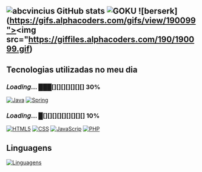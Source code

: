 

 ![abcvincius GitHub stats](https://github-readme-stats.vercel.app/api?username=abcvinicius&show_icons=true&theme=dark) ![GOKU](https://i.pinimg.com/originals/23/b8/cc/23b8ccd4d62a74024e383248389a478b.gif)
![berserk](https://gifs.alphacoders.com/gifs/view/190099"><img src="https://giffiles.alphacoders.com/190/190099.gif)
---

## Tecnologias utilizadas no meu dia 
### 𝘓𝘰𝘢𝘥𝘪𝘯𝘨… ███[][][][][][][] 30%
[![Java](https://img.shields.io/badge/Java-ED8B00?style=for-the-badge&logo=java&logoColor=red)]()
[![Spring](https://img.shields.io/badge/Spring-6DB33F?style=for-the-badge&logo=spring&logoColor=white)]() 

### 𝘓𝘰𝘢𝘥𝘪𝘯𝘨… █[][][][][][][][][] 10%
[![HTML5](https://img.shields.io/badge/HTML5-E34F26?style=for-the-badge&logo=html5&logoColor=white)]()
[![CSS](https://img.shields.io/badge/CSS3-1572B6?style=for-the-badge&logo=css3&logoColor=white)]()
[![JavaScrip](https://img.shields.io/badge/JavaScript-323330?style=for-the-badge&logo=javascript&logoColor=F7DF1E)]()
[![PHP](https://img.shields.io/badge/PHP-777BB4?style=for-the-badge&logo=php&logoColor=white)]()

## Linguagens
[![Linguagens](https://github-readme-stats.vercel.app/api/top-langs/?username=abcvinicius&layout=compact)](https://github.com/anuraghazra/github-readme-stats)
